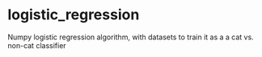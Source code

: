 # logistic_regression
Numpy logistic regression algorithm, with datasets to train it as a a cat vs. non-cat classifier

